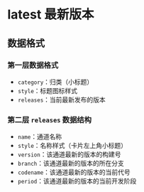 # latest 最新版本

## 数据格式

### 第一层数据格式
* `category`：归类（小标题）
* `style`：标题图标样式
* `releases`：当前最新发布的版本

### 第二层 `releases` 数据结构
* `name`：通道名称
* `style`：名称样式（卡片左上角小标题）
* `version`：该通道最新的版本的构建号
* `branch`：该通道最新的版本的所在分支
* `codename`：该通道最新的版本的当前代号
* `period`：该通道最新的版本的当前开发阶段